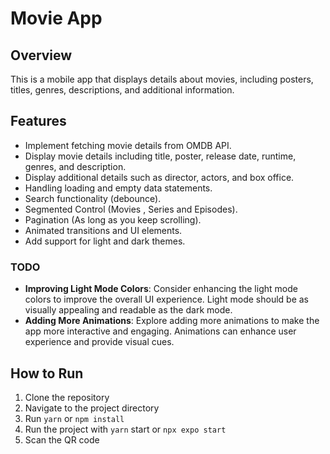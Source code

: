 # Movie  App

## Overview
This is a mobile app that displays details about movies, including posters, titles, genres, descriptions, and additional information.

## Features
- Implement fetching movie details from OMDB API.
- Display movie details including title, poster, release date, runtime, genres, and description.
- Display additional details such as director, actors, and box office.
- Handling loading and empty data statements.
- Search functionality (debounce).
- Segmented Control (Movies , Series and Episodes).
- Pagination (As long as you keep scrolling).
- Animated transitions and UI elements.
- Add support for light and dark themes.

### TODO
- **Improving Light Mode Colors**: Consider enhancing the light mode colors to improve the overall UI experience. Light mode should be as visually appealing and readable as the dark mode.
- **Adding More Animations**: Explore adding more animations to make the app more interactive and engaging. Animations can enhance user experience and provide visual cues.

## How to Run
1. Clone the repository
2. Navigate to the project directory
3. Run `yarn` or `npm install`
4. Run the project with `yarn` start or `npx expo start`
5. Scan the QR code
